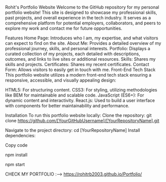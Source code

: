 Rohit's Portfolio Website
Welcome to the GitHub repository for my personal portfolio website! This site is designed to showcase my professional skills, past projects, and overall experience in the tech industry. It serves as a comprehensive platform for potential employers, collaborators, and peers to explore my work and contact me for future opportunities.

Features
Home Page: Introduces who I am, my expertise, and what visitors can expect to find on the site.
About Me: Provides a detailed overview of my professional journey, skills, and personal interests.
Portfolio: Displays a curated collection of my projects, each detailed with descriptions, outcomes, and links to live sites or additional resources.
Skills: Shares my skills and projects.
Certificates: Shares my recent certificates.
Contact Form: Allows visitors to easily get in touch with me.
Front-End Tech Stack
This portfolio website utilizes a modern front-end tech stack ensuring a responsive, accessible, and visually appealing design:

HTML5: For structuring content.
CSS3: For styling, utilizing methodologies like BEM for maintainable and scalable code.
JavaScript (ES6+): For dynamic content and interactivity.
React.js: Used to build a user interface with components for better maintainability and performance.

Installation
To run this portfolio website locally:
Clone the repository:
git clone https://github.com/[YourGitHubUsername]/[YourRepositoryName].git

Navigate to the project directory:
cd [YourRepositoryName]
Install dependencies:

Copy code

npm install

npm start


  CHECK MY PORTFOLIO :--> https://rohitrb2003.github.io/Portfolio/ 
